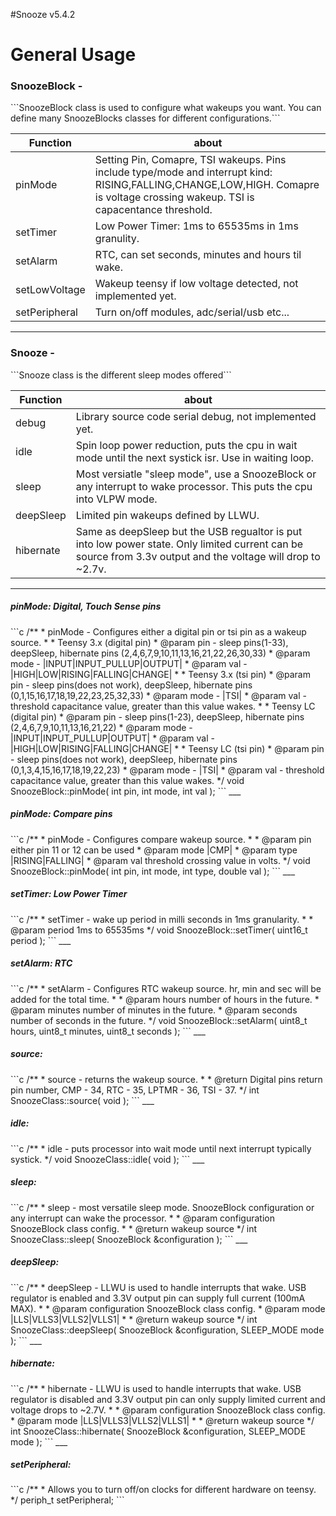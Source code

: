 #Snooze v5.4.2

<h1>General Usage</h1>

<h3>SnoozeBlock -</h3>
```SnoozeBlock class is used to configure what wakeups you want. You can define many SnoozeBlocks classes for different configurations.```

Function                     | about                        |
-----------------------------| ---------------------------- |
pinMode                      | Setting Pin, Comapre, TSI wakeups. Pins include type/mode and interrupt kind: RISING,FALLING,CHANGE,LOW,HIGH. Comapre is voltage crossing wakeup. TSI is capacentance threshold. |
setTimer                     | Low Power Timer: 1ms to 65535ms in 1ms granulity. |
setAlarm                     | RTC, can set seconds, minutes and hours til wake. | 
setLowVoltage                | Wakeup teensy if low voltage detected, not implemented yet. |
setPeripheral                | Turn on/off modules, adc/serial/usb etc... |
___
<h3>Snooze -</h3>
```Snooze class is the different sleep modes offered```

Function          | about |
----------------- | ---------------------------- |
debug             | Library source code serial debug, not implemented yet.  |
idle              | Spin loop power reduction, puts the cpu in wait mode until the next systick isr. Use in waiting loop. |
sleep             | Most versiatle "sleep mode", use a SnoozeBlock or any interrupt to wake processor. This puts the cpu into VLPW mode. |
deepSleep         | Limited pin wakeups defined by LLWU. |
hibernate         | Same as deepSleep but the USB regualtor is put into low power state. Only limited current can be source from 3.3v output and the voltage will drop to ~2.7v. | 
___
<h5>pinMode: Digital, Touch Sense pins</h5>
```c
/**
*  pinMode - Configures either a digital pin or tsi pin as a wakeup source.
*  
*  Teensy 3.x (digital pin)
*  @param pin  - sleep pins(1-33), deepSleep, hibernate pins (2,4,6,7,9,10,11,13,16,21,22,26,30,33)
*  @param mode - |INPUT|INPUT_PULLUP|OUTPUT|
*  @param val  - |HIGH|LOW|RISING|FALLING|CHANGE|
*
*  Teensy 3.x (tsi pin)
*  @param pin  - sleep pins(does not work), deepSleep, hibernate pins (0,1,15,16,17,18,19,22,23,25,32,33)
*  @param mode - |TSI|
*  @param val  - threshold capacitance value, greater than this value wakes.
*
*  Teensy LC (digital pin)
*  @param pin  - sleep pins(1-23), deepSleep, hibernate pins (2,4,6,7,9,10,11,13,16,21,22)
*  @param mode - |INPUT|INPUT_PULLUP|OUTPUT|
*  @param val  - |HIGH|LOW|RISING|FALLING|CHANGE|
*
*  Teensy LC (tsi pin)
*  @param pin  - sleep pins(does not work), deepSleep, hibernate pins (0,1,3,4,15,16,17,18,19,22,23)
*  @param mode - |TSI|
*  @param val  - threshold capacitance value, greater than this value wakes.
*/
void SnoozeBlock::pinMode( int pin, int mode, int val );
```
___
<h5>pinMode: Compare pins</h5>
```c
/**
*  pinMode - Configures compare wakeup source.
*
*  @param pin  either pin 11 or 12 can be used
*  @param mode |CMP|
*  @param type |RISING|FALLING|
*  @param val  threshold crossing value in volts.
*/
void SnoozeBlock::pinMode( int pin, int mode, int type, double val );
```
___
<h5>setTimer: Low Power Timer</h5>
```c
/**
*  setTimer - wake up period in milli seconds in 1ms granularity.
*
*  @param period 1ms to 65535ms
*/
void SnoozeBlock::setTimer( uint16_t period );
```
___
<h5>setAlarm: RTC</h5>
```c
/**
*  setAlarm - Configures RTC wakeup source. hr, min and sec will be added for the total time.
*
*  @param hours   number of hours in the future.
*  @param minutes number of minutes in the future.
*  @param seconds number of seconds in the future.
*/
void SnoozeBlock::setAlarm( uint8_t hours, uint8_t minutes, uint8_t seconds );
```
___
<h5>source: </h5>
```c
/**
*  source - returns the wakeup source.
*
*  @return Digital pins return pin number, CMP - 34, RTC - 35, LPTMR - 36, TSI - 37.
*/
int SnoozeClass::source( void );
```
___
<h5>idle: </h5>
```c
/**
*  idle - puts processor into wait mode until next interrupt typically systick.
*/
void SnoozeClass::idle( void );
```
___
<h5>sleep: </h5>
```c
/**
*  sleep - most versatile sleep mode. SnoozeBlock configuration or any interrupt can wake the processor.
*
*  @param configuration SnoozeBlock class config.
*
*  @return wakeup source
*/
int SnoozeClass::sleep( SnoozeBlock &configuration );
```
___
<h5>deepSleep: </h5>
```c
/**
*  deepSleep - LLWU is used to handle interrupts that wake. USB regulator is enabled and 3.3V output pin can supply full current (100mA MAX).
*
*  @param configuration SnoozeBlock class config.
*  @param mode          |LLS|VLLS3|VLLS2|VLLS1|
*
*  @return wakeup source
*/
int SnoozeClass::deepSleep( SnoozeBlock &configuration, SLEEP_MODE mode );
```
___
<h5>hibernate: </h5>
```c
/**
*  hibernate - LLWU is used to handle interrupts that wake. USB regulator is disabled and 3.3V output pin can only supply limited current and voltage drops to ~2.7V.
*
*  @param configuration SnoozeBlock class config.
*  @param mode          |LLS|VLLS3|VLLS2|VLLS1|
*
*  @return wakeup source
*/
int SnoozeClass::hibernate( SnoozeBlock &configuration, SLEEP_MODE mode );
```
___
<h5>setPeripheral: </h5>
```c
/**
*  Allows you to turn off/on clocks for different hardware on teensy.
*/
periph_t setPeripheral;
```